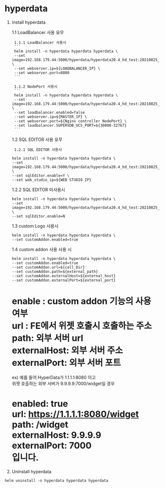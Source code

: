# hyperdata

1. install hyperdata

   1.1 LoadBalancer 사용 유무

        1.1.1 LoadBalancer 사용시
        ```
        helm install -n hyperdata hyperdata hyperdata \
        --set image=192.168.179.44:5000/hyperdata/hyperdata20.4_hd_test:20210825_v1 \
        --set webserver.ip=${LOADBALANCER_IP} \
        --set webserver.port=8080
        ```
    
        1.1.2 NodePort 사용시
        ```
        helm install -n hyperdata hyperdata hyperdata \
        --set image=192.168.179.44:5000/hyperdata/hyperdata20.4_hd_test:20210825_v1 \
        --set loadbalancer.enabled=false
        --set webserver.ip=${MASTER_IP} \
        --set webserver.port=${Nginx controller NodePort} \
        --set loadbalancer.SUPERVDB_UCS_PORT=${30000-32767}
        ```

   1.2 SQL EDITOR 사용 유무

        1.2.1 SQL EDITOR 사용시
   ```
   helm install -n hyperdata hyperdata hyperdata \ 
   --set image=192.168.179.44:5000/hyperdata/hyperdata20.4_hd_test:20210825_v1 \
   --set sqlEditor.enable=Y \
   --set web_studio_ip=${WEB STUDIO IP}
   ```

   1.2.2 SQL EDITOR 미사용시
   ```
   helm install -n hyperdata hyperdata hyperdata \ 
   --set image=192.168.179.44:5000/hyperdata/hyperdata20.4_hd_test:20210825_v1 \
   --set sqlEditor.enable=N
   ```

   1.3 custom Logo 사용시
    ```
    helm install -n hyperdata hyperdata hyperdata \ 
    --set customAddon.enabled=true
    ```

   1.4 custom addon 사용 사용 시
    ```
    helm install -n hyperdata hyperdata hyperdata \ 
    --set customAddon.enabled=true
    --set customAddon.url=${call_Dir}
    --set customAddon.path=${external_path}
    --set customAddon.externalHost=${external_host}
    --set customAddon.externalPort=${external_port}
    ```
   enable : custom addon 기능의 사용 여부  
   url : FE에서 위젯 호출시 호출하는 주소  
   path: 외부 서버 url  
   externalHost: 외부 서버 주소  
   externalPort: 외부 서버 포트     
   ============================  
   ex) 예를 들어 HyperData가 1.1.1.1:8080 이고  
   위젯 호출하는 외부 서버가 9.9.9.9:7000/widget일 경우

   enabled: true  
   url: https://1.1.1.1:8080/widget  
   path: /widget  
   externalHost: 9.9.9.9  
   externalPort: 7000  
   입니다.  
   ============================

2. Uninstall hyperdata
```
helm uninstall -n hyperdata hyperdata hyperdata
```
